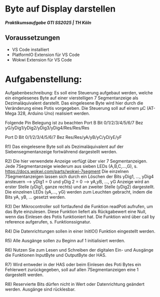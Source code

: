 # Byte auf Display darstellen

##### Praktikumsaufgabe GTI SS2025 | TH Köln

## Voraussetzungen

- VS Code installiert
- PlatformIO Extension für VS Code
- Wokwi Extension für VS Code

##

##

# Aufgabenstellung:

Aufgabenbeschreibung:
Es soll eine Steuerung aufgebaut werden, welche ein eingelesenes
Byte auf einer vierstelligen 7 Segmentanzeige als
Dezimaläquivalent darstellt.
Das eingelesene Byte wird hier durch die Veränderung eines Potis
vorgegeben. Die Steuerung soll auf einem µC (AT-Mega 328, Arduino Uno)
realisiert werden.

Folgende Pin Belegung ist zu beachten
Port B
Bit 0/1/2/3/4/5/6/7
Bez yG/yDig1/yDig2/yDig3/yDig4/Res/Res/Res

Port D
Bit 0/1/2/3/4/5/6/7
Bez Res/Res/yA/yB/yC/yD/yE/yF

R1) Das eingelesene Byte soll als Dezimaläquivalent auf der
Siebensegmentanzeige fortwährend dargestellt werden.

R2) Die hier verwendete Anzeige verfügt über vier 7
Segmentanzeigen. Jede 7Segmentanzeige wiederum aus sieben
LEDs (A,B,C,...,G), s. https://docs.wokwi.com/parts/wokwi-7segment
Die einzelnen 7Segmentanzeigen lassen sich durch ein Löschen der Bits
yDig1, ..., yDig4 ansteuern --> yDig1 = 0 und yDig 2 = 0
--> yA,yB, ..., yG Anzeige wird an erster Stelle (yDig1, ganze rechts)
und an zweiter Stelle (yDig2) dargestellt.
Die einzelnen LEDs (yA,..., yG) werden zum Leuchten gebracht, indem
die Bits yA, yB, ... gesetzt werden.

R3) Der Mikrocontroller soll fortlaufend die Funktion readPoti aufrufen,
um das Byte einzulesen.
Diese Funktion liefert als Rückgabewert eine Null, wenn das Einlesen
des Potis funktioniert hat. Die Funktion wird über
call by reference aufgerufen, s. Funktionssignatur.

R4) Die Datenrichtungen sollen in einer InitIO() Funktion eingestellt werden.

R5) Alle Ausgänge sollen zu Beginn auf 1 initialisiert werden.

R6) Nutzen Sie zum Lesen und Schreiben der digitalen Ein- und
Ausgänge die Funktionen InputByte und OutputByte der HAS.

R7) Wird entweder in der HAS oder beim Einlesen des Poti Bytes
ein Fehlerwert zurückgegeben, soll auf allen 7Segmentanzeigen
eine 1 dargestellt werden.

R8) Reservierte Bits dürfen nicht in Wert oder Datenrichtung geändert werden.
Ausgänge sind rücklesbar.
